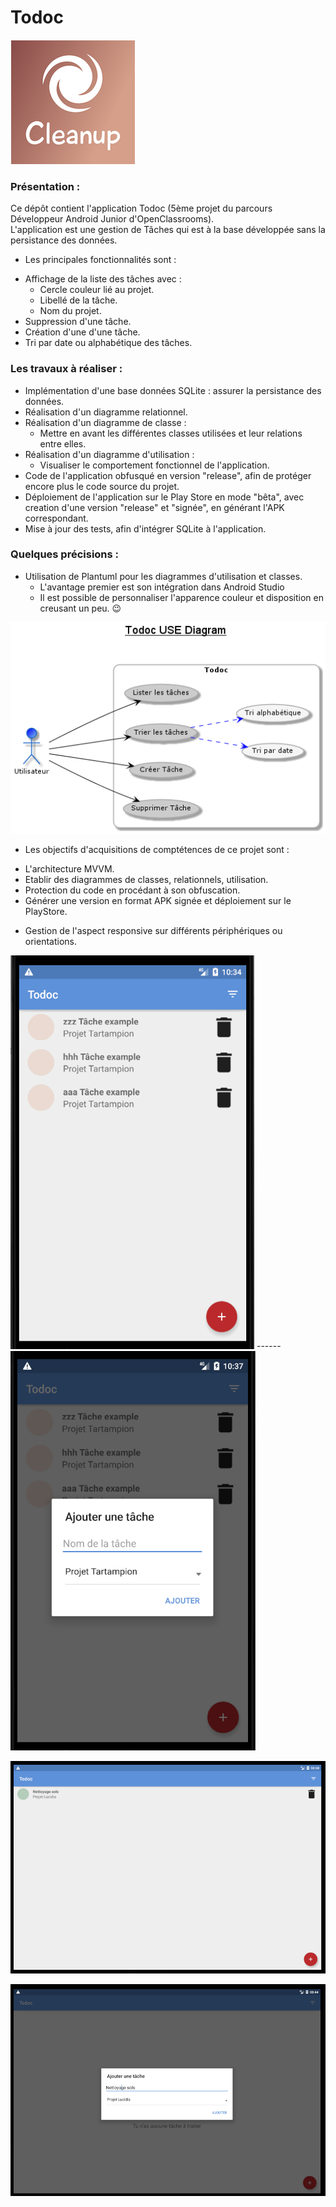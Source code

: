 #  Todoc

![Logo](img/Logo-Cleanup.png)

### Présentation :
Ce dépôt contient l'application Todoc (5ème projet du parcours Développeur Android Junior d'OpenClassrooms).   
L'application est une gestion de Tâches qui est à la base développée sans la persistance des données.
* Les principales fonctionnalités sont :
 - Affichage de la liste des tâches avec :  
    - Cercle couleur lié au projet.
    - Libellé de la tâche.
    - Nom du projet.
 - Suppression d'une tâche.
 - Création d'une d'une tâche.
 - Tri par date ou alphabétique des tâches.

### Les travaux à réaliser :  
* Implémentation d'une base données SQLite : assurer la persistance des données.
* Réalisation d'un diagramme relationnel.
* Réalisation d'un diagramme de classe :
  - Mettre en avant les différentes classes utilisées et leur relations entre elles.
* Réalisation d'un diagramme d'utilisation :   
  - Visualiser le comportement fonctionnel de l'application.
* Code de l'application obfusqué en version "release", afin de protéger encore plus le code source du projet.
* Déploiement de l'application sur le Play Store en mode "bêta", avec creation d'une version "release" et "signée", en générant l'APK correspondant.
* Mise à jour des tests, afin d'intégrer SQLite à l'application.


### Quelques précisions :
* Utilisation de Plantuml pour les diagrammes d'utilisation et classes.
  - L'avantage premier est son intégration dans Android Studio
  - Il est possible de personnaliser l'apparence couleur et disposition en creusant un peu. :wink:

![Screenshoot_Github_Use_Diagram](diagram/Todoc_Use_Diagram.png)  

* Les objectifs d'acquisitions de comptétences de ce projet sont :
 - L'architecture MVVM.
 - Etablir des diagrammes de classes, relationnels, utilisation.
 - Protection du code en procédant à son obfuscation.
 - Générer une version en format APK signée et déploiement sur le PlayStore.


* Gestion de l'aspect responsive sur différents périphériques ou orientations.

![Screenshot_Github](img/Todoc-Liste.png) ------ ![Screenshot_Github](img/Todoc-Add-Task.png)

 ![Screenshot_Github](img/Todoc-Liste-Landscape.png)

 ![Screenshot_Github](img/Todoc-Add-Task-Landscape.png)

